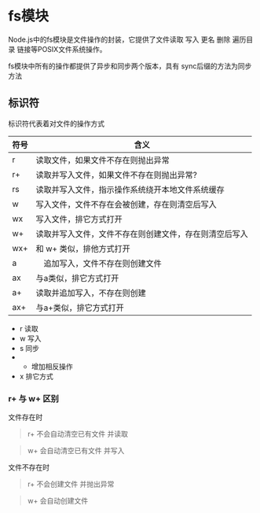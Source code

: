 # fs模块

Node.js中的fs模块是文件操作的封装，它提供了文件读取 写入 更名 删除 遍历目录 链接等POSIX文件系统操作。

fs模块中所有的操作都提供了异步和同步两个版本，具有 sync后缀的方法为同步方法

## 标识符

标识符代表着对文件的操作方式

符号  |	含义
---|---
r | 读取文件，如果文件不存在则抛出异常
r+ | 读取并写入文件，如果文件不存在则抛出异常?
rs | 读取并写入文件，指示操作系统绕开本地文件系统缓存
w | 写入文件，文件不存在会被创建，存在则清空后写入
wx | 写入文件，排它方式打开
w+ | 	读取并写入文件，文件不存在则创建文件，存在则清空后写入
wx+ | 和 w+ 类似，排他方式打开
a |　追加写入，文件不存在则创建文件
ax | 与a类似，排它方式打开
a+ | 读取并追加写入，不存在则创建
ax+ | 与a+类似，排它方式打开

- r 读取
- w 写入
- s 同步
- + 增加相反操作
- x 排它方式

### r+ 与 w+ 区别

文件存在时

> r+ 不会自动清空已有文件 并读取

> w+ 会自动清空已有文件 并写入

文件不存在时

> r+ 不会创建文件 并抛出异常

> w+ 会自动创建文件
